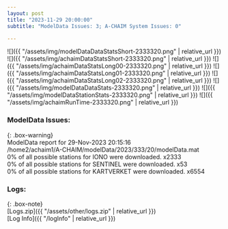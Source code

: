 ```yaml
---
layout: post
title: "2023-11-29 20:00:00"
subtitle: "ModelData Issues: 3; A-CHAIM System Issues: 0"

---
```


![]({{ "/assets/img/modelDataDataStatsShort-2333320.png" | relative_url }})
![]({{ "/assets/img/achaimDataStatsShort-2333320.png" | relative_url }})
![]({{ "/assets/img/achaimDataStatsLong00-2333320.png" | relative_url }})
![]({{ "/assets/img/achaimDataStatsLong01-2333320.png" | relative_url }})
![]({{ "/assets/img/achaimDataStatsLong02-2333320.png" | relative_url }})
![]({{ "/assets/img/modelDataDataStats-2333320.png" | relative_url }})
![]({{ "/assets/img/modelDataStationStats-2333320.png" | relative_url }})
![]({{ "/assets/img/achaimRunTime-2333320.png" | relative_url }})


### ModelData Issues:  
  
{: .box-warning}  
 ModelData report for 29-Nov-2023 20:15:16   
 /home2/achaim1/A-CHAIM/modelData/2023/333/20/modelData.mat   
 0% of all possible stations for IONO were downloaded. x2333   
 0% of all possible stations for SENTINEL were downloaded. x53   
 0% of all possible stations for KARTVERKET were downloaded. x6554   
  


### Logs:  
  
{: .box-note}  
[Logs.zip]({{ "/assets/other/logs.zip" | relative_url }})  
[Log Info]({{ "/logInfo" | relative_url }})  
